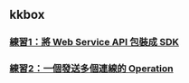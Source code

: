 ## kkbox

### [練習1：將 Web Service API 包裝成 SDK](https://zonble.gitbooks.io/kkbox-ios-dev/content/blocks/practice_web_service_sdk.html)

### [練習2：一個發送多個連線的 Operation](https://zonble.gitbooks.io/kkbox-ios-dev/content/threading/practice.html)